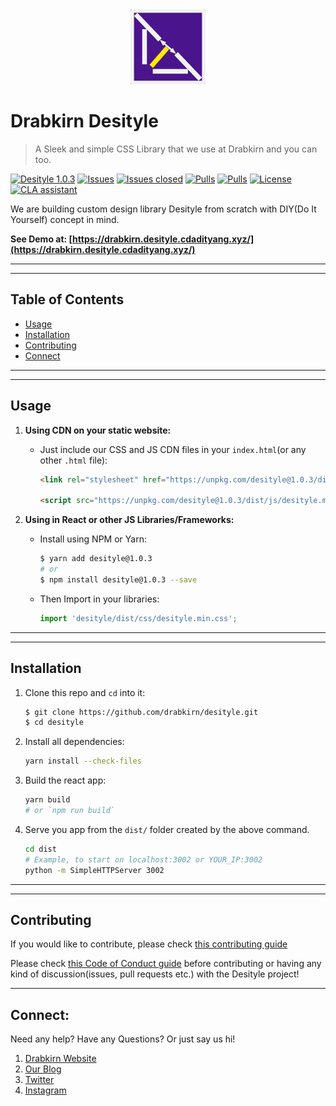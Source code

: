 <div align="center">
  <img src="https://github.com/drabkirn/desityle/raw/master/drabkirn-logo-120x120.png"/>
</div>

# Drabkirn Desityle

> A Sleek and simple CSS Library that we use at Drabkirn and you can too.

<!-- Add CI/CD info, language, main frameworks used from shields.io. Example -->
[![Desityle 1.0.3](https://img.shields.io/badge/Desityle-v1.0.3-green.svg)](https://www.npmjs.com/package/desityle)
[![Issues](https://img.shields.io/github/issues/drabkirn/desityle.svg)](https://github.com/drabkirn/desityle/issues)
[![Issues closed](https://img.shields.io/github/issues-closed/drabkirn/desityle.svg)](https://github.com/drabkirn/desityle/issues)
[![Pulls](https://img.shields.io/github/issues-pr/drabkirn/desityle.svg)](https://github.com/drabkirn/desityle/pulls)
[![Pulls](https://img.shields.io/github/issues-pr-closed/drabkirn/desityle.svg)](https://github.com/drabkirn/desityle/pulls)
[![License](https://img.shields.io/github/license/drabkirn/desityle.svg)](https://choosealicense.com/licenses/agpl-3.0/)
[![CLA assistant](https://cla-assistant.io/readme/badge/drabkirn/desityle)](https://cla-assistant.io/drabkirn/desityle)

We are building custom design library Desityle from scratch with DIY(Do It Yourself) concept in mind.

**See Demo at: [https://drabkirn.desityle.cdadityang.xyz/](https://drabkirn.desityle.cdadityang.xyz/)**

-----
-----

## Table of Contents
- [Usage](#usage)
- [Installation](#installation)
- [Contributing](#contributing)
- [Connect](#connect)

-----
-----

## Usage
1. **Using CDN on your static website:**
    - Just include our CSS and JS CDN files in your `index.html`(or any other `.html` file):
        ```html
        <link rel="stylesheet" href="https://unpkg.com/desityle@1.0.3/dist/css/desityle.min.css" />

        <script src="https://unpkg.com/desityle@1.0.3/dist/js/desityle.min.js"></script>
        ```

2. **Using in React or other JS Libraries/Frameworks:**
    - Install using NPM or Yarn:
        ```bash
        $ yarn add desityle@1.0.3
        # or
        $ npm install desityle@1.0.3 --save
        ```
    - Then Import in your libraries:
        ```js
        import 'desityle/dist/css/desityle.min.css';
        ```

-----
-----

## Installation
1. Clone this repo and `cd` into it:
    ```bash
    $ git clone https://github.com/drabkirn/desityle.git
    $ cd desityle
    ```

2. Install all dependencies:
    ```bash
    yarn install --check-files
    ```

3. Build the react app:
    ```bash
    yarn build
    # or `npm run build`
    ```

4. Serve you app from the `dist/` folder created by the above command.
    ```bash
    cd dist
    # Example, to start on localhost:3002 or YOUR_IP:3002
    python -m SimpleHTTPServer 3002
    ```

-----
-----

## Contributing
If you would like to contribute, please check [this contributing guide](https://github.com/drabkirn/desityle/blob/master/CONTRIBUTING.md)

Please check [this Code of Conduct guide](https://github.com/drabkirn/desityle/blob/master/CODE_OF_CONDUCT.md) before contributing or having any kind of discussion(issues, pull requests etc.) with the Desityle project!


<!-- TODO: Write about any libs used from other resources - give credit -->

-----

## Connect:
Need any help? Have any Questions? Or just say us hi!

1. [Drabkirn Website](https://go.cdadityang.xyz/drab)
2. [Our Blog](https://go.cdadityang.xyz/blog)
3. [Twitter](https://go.cdadityang.xyz/DtwtK)
4. [Instagram](https://go.cdadityang.xyz/DinsK)